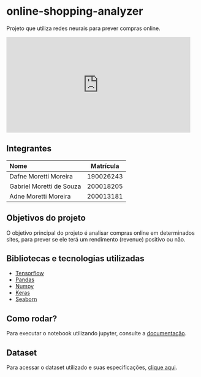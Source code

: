 # online-shopping-analyzer
Projeto que utiliza redes neurais para prever compras online.

<iframe src="https://giphy.com/embed/fAhOtxIzrTxyE" width="480" height="250" frameBorder="0" class="giphy-embed" allowFullScreen></iframe><p><a href="https://giphy.com/gifs/shopping-fAhOtxIzrTxyE"></a></p>

## Integrantes

Nome | Matrícula |
:--------- | :------:
Dafne Moretti Moreira | 190026243
Gabriel Moretti de Souza | 200018205
Adne Moretti Moreira | 200013181

## Objetivos do projeto

O objetivo principal do projeto é analisar compras online em determinados sites, para prever se ele terá um rendimento (revenue) positivo ou não.

## Bibliotecas e tecnologias utilizadas

- [Tensorflow](https://www.tensorflow.org/)
- [Pandas](https://pandas.pydata.org/)
- [Numpy](https://numpy.org/)
- [Keras](https://keras.io/)
- [Seaborn](https://seaborn.pydata.org/)

## Como rodar?

Para executar o notebook utilizando jupyter, consulte a [documentação](https://jupyter.readthedocs.io/pt_BR/latest/running.html).

## Dataset

Para acessar o dataset utilizado e suas especificações, [clique aqui](https://www.kaggle.com/roshansharma/online-shoppers-intention).



